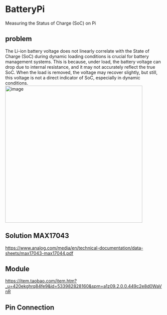 # BatteryPi
Measuring the Status of Charge (SoC) on Pi
## problem
The Li-ion battery voltage does not linearly correlate with the State of Charge (SoC) during dynamic loading conditions is crucial for battery management systems. This is because, under load, the battery voltage can drop due to internal resistance, and it may not accurately reflect the true SoC. When the load is removed, the voltage may recover slightly, but still, this voltage is not a direct indicator of SoC, especially in dynamic conditions.<img width="437" alt="image" src="https://github.com/itemhsu/BatteryPi/assets/25599185/abc12d77-91a8-44d8-b9ea-5b7a1ed1ce84">

## Solution MAX17043
https://www.analog.com/media/en/technical-documentation/data-sheets/max17043-max17044.pdf

## Module
https://item.taobao.com/item.htm?_u=420ekghrq84fe9&id=533982828160&spm=a1z09.2.0.0.449c2e8d0WaVnR

## Pin Connection


